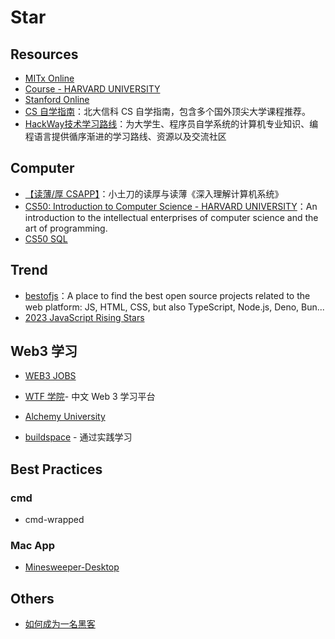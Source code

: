 # Star
## Resources
- [MITx Online](https://mitxonline.mit.edu/)
- [Course - HARVARD UNIVERSITY](https://pll.harvard.edu/catalog)
- [Stanford Online](https://online.stanford.edu)
- [CS 自学指南](https://csdiy.wiki)：北大信科 CS 自学指南，包含多个国外顶尖大学课程推荐。
- [HackWay技术学习路线](https://hackway.org)：为大学生、程序员自学系统的计算机专业知识、编程语言提供循序渐进的学习路线、资源以及交流社区

## Computer
- [【读薄/厚 CSAPP】](https://wdxtub.com/csapp/thin-csapp-0/2016/04/16/)：小土刀的读厚与读薄《深入理解计算机系统》
- [CS50: Introduction to Computer Science - HARVARD UNIVERSITY](https://pll.harvard.edu/course/cs50-introduction-computer-science)：An introduction to the intellectual enterprises of computer science and the art of programming.
- [CS50 SQL ](https://www.youtube.com/watch?v=wdzA1Z8tKek&list=PLhQjrBD2T382v1MBjNOhPu9SiJ1fsD4C0)

## Trend

- [bestofjs](https://bestofjs.org)：A place to find the best open source projects related to the web platform: JS, HTML, CSS, but also TypeScript, Node.js, Deno, Bun...
- [2023 JavaScript Rising Stars](https://risingstars.js.org/2023/en)

## Web3 学习

- [WEB3 JOBS](https://web3.career)

- [WTF 学院](https://www.wtf.academy)- 中文 Web 3 学习平台

- [Alchemy University](https://university.alchemy.com/home)

- [buildspace](https://buildspace.so) - 通过实践学习
## Best Practices
### cmd
- cmd-wrapped
### Mac App
- [Minesweeper-Desktop](https://github.com/cameron-goddard/Minesweeper-Desktop)
## Others
- [如何成为一名黑客](https://translations.readthedocs.io/en/latest/hacker_howto.html#id61)
